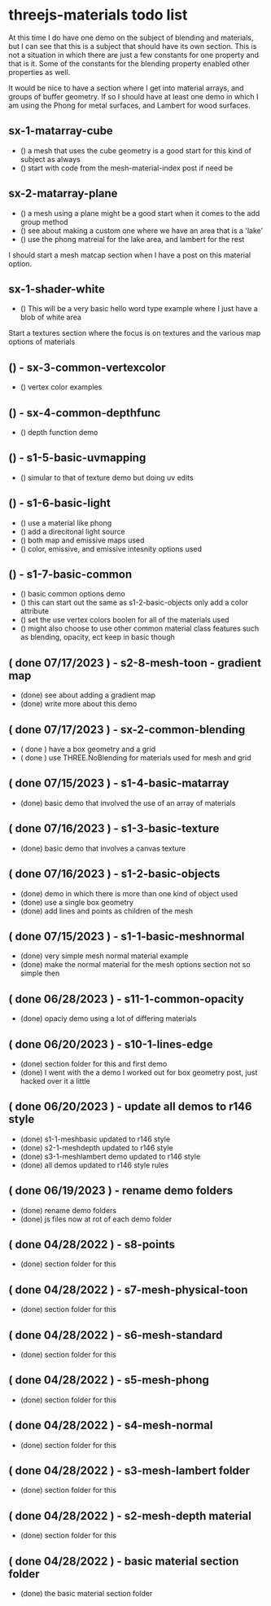 # threejs-materials todo list

<!-- BLENDING SECTION -->

At this time I do have one demo on the subject of blending and materials, but I can see that this is a subject that should have its own section. This is not a situation in which there are just a few constants for one property and that is it. Some of the constants for the blending property enabled other properties as well.

<!-- MATERAL ARRAY SECTION -->

It would be nice to have a section where I get into material arrays, and groups of buffer geometry. If so I should have at least one demo in which I am using the Phong for metal surfaces, and Lambert for wood surfaces.

## sx-1-matarray-cube
* () a mesh that uses the cube geometry is a good start for this kind of subject as always
* () start with code from the mesh-material-index post if need be

## sx-2-matarray-plane
* () a mesh using a plane might be a good start when it comes to the add group method
* () see about making a custom one where we have an area that is a 'lake'
* () use the phong matreial for the lake area, and lambert for the rest

<!-- MeshMatcapMaterial -->

I should start a mesh matcap section when I have a post on this material option.

<!-- SHADER MATERIAL SECTION -->

## sx-1-shader-white
* () This will be a very basic hello word type example where I just have a blob of white area

<!-- TEXTURES SECTION -->

Start a textures section where the focus is on textures and the various map options of materials

<!-- COMMON ( BASE MATERIAL CLASS ) SECTION -->

## () - sx-3-common-vertexcolor
* () vertex color examples

## () - sx-4-common-depthfunc
* () depth function demo

<!-- BASIC SECTION -->

## () - s1-5-basic-uvmapping
* () simular to that of texture demo but doing uv edits

## () - s1-6-basic-light
* () use a material like phong
* () add a direcitonal light source
* () both map and emissive maps used
* () color, emissive, and emissive intesnity options used

## () - s1-7-basic-common
* () basic common options demo
* () this can start out the same as s1-2-basic-objects only add a color attribute
* () set the use vertex colors boolen for all of the materials used
* () might also choose to use other common material class features such as blending, opacity, ect keep in basic though

<!-- MESH SECTION -->


<!-- DONE -->

## ( done 07/17/2023 ) - s2-8-mesh-toon - gradient map
* (done) see about adding a gradient map
* (done) write more about this demo

## ( done 07/17/2023 ) - sx-2-common-blending
* ( done ) have a box geometry and a grid
* ( done ) use THREE.NoBlending for materials used for mesh and grid

## ( done 07/15/2023 ) - s1-4-basic-matarray
* (done) basic demo that involved the use of an array of materials

## ( done 07/16/2023 ) - s1-3-basic-texture
* (done) basic demo that involves a canvas texture

## ( done 07/16/2023 ) - s1-2-basic-objects
* (done) demo in which there is more than one kind of object used
* (done) use a single box geometry
* (done) add lines and points as children of the mesh

## ( done 07/15/2023 ) - s1-1-basic-meshnormal
* (done) very simple mesh normal material example
* (done) make the normal material for the mesh options section not so simple then

## ( done 06/28/2023 ) - s11-1-common-opacity
* (done) opaciy demo using a lot of differing materials

## ( done 06/20/2023 ) - s10-1-lines-edge
* (done) section folder for this and first demo
* (done) I went with the a demo I worked out for box geometry post, just hacked over it a little

## ( done 06/20/2023 ) - update all demos to r146 style
* (done) s1-1-meshbasic updated to r146 style
* (done) s2-1-meshdepth updated to r146 style
* (done) s3-1-meshlambert demo updated to r146 style
* (done) all demos updated to r146 style rules

## ( done 06/19/2023 ) - rename demo folders
* (done) rename demo folders
* (done) js files now at rot of each demo folder

## ( done 04/28/2022 ) - s8-points
* (done) section folder for this

## ( done 04/28/2022 ) - s7-mesh-physical-toon
* (done) section folder for this

## ( done 04/28/2022 ) - s6-mesh-standard
* (done) section folder for this

## ( done 04/28/2022 ) - s5-mesh-phong
* (done) section folder for this

## ( done 04/28/2022 ) - s4-mesh-normal
* (done) section folder for this

## ( done 04/28/2022 ) - s3-mesh-lambert folder
* (done) section folder for this

## ( done 04/28/2022 ) - s2-mesh-depth material
* (done) section folder for this

## ( done 04/28/2022 ) - basic material section folder
* (done) the basic material section folder